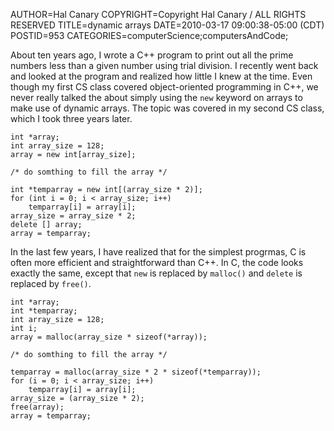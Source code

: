 AUTHOR=Hal Canary
COPYRIGHT=Copyright Hal Canary / ALL RIGHTS RESERVED
TITLE=dynamic arrays
DATE=2010-03-17 09:00:38-05:00 (CDT)
POSTID=953
CATEGORIES=computerScience;computersAndCode;

About ten years ago, I wrote a C++ program to print out all the prime numbers less than a given number using trial division. I recently went back and looked at the program and realized how little I knew at the time. Even though my first CS class covered object-oriented programming in C++, we never really talked the about simply using the `new` keyword on arrays to make use of dynamic arrays. The topic was covered in my second CS class, which I took three years later.

    
    int *array;
    int array_size = 128;
    array = new int[array_size];
    
    /* do somthing to fill the array */
    
    int *temparray = new int[(array_size * 2)];
    for (int i = 0; i < array_size; i++)
        temparray[i] = array[i];
    array_size = array_size * 2;
    delete [] array;
    array = temparray;
    

In the last few years, I have realized that for the simplest progrmas, C is often more efficient and straightforward than C++. In C, the code looks exactly the same, except that `new` is replaced by `malloc()` and `delete` is replaced by `free()`.

    
    int *array;
    int *temparray;
    int array_size = 128;
    int i;
    array = malloc(array_size * sizeof(*array));
    
    /* do somthing to fill the array */
    
    temparray = malloc(array_size * 2 * sizeof(*temparray));
    for (i = 0; i < array_size; i++)
        temparray[i] = array[i];
    array_size = (array_size * 2);
    free(array);
    array = temparray;
